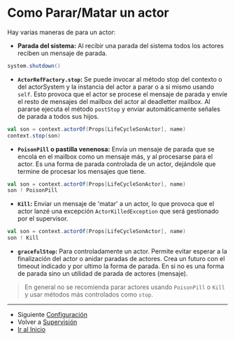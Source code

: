 # Como Parar/Matar un actor

Hay varias maneras de para un actor:

- **Parada del sistema:** Al recibir una parada del sistema todos los actores reciben un mensaje de parada.

```scala
system.shutdown()
```

- **`ActorRefFactory.stop`:** Se puede invocar al método stop del contexto o del actorSystem y la instancia del actor a parar o a si mismo usando `self`. Esto provoca que el actor se procese el mensaje de parada y envíe el resto de mensajes del mailbox  del actor al deadletter mailbox. Al pararse ejecuta el método `postStop` y enviar automáticamente señales de parada a todos sus hijos.

```scala
val son = context.actorOf(Props[LifeCycleSonActor], name)
context.stop(son)
```

- **`PoisonPill` o pastilla venenosa:** Envía un mensaje de parada que se encola en el mailbox como un mensaje más, y al procesarse para el actor. Es una forma de parada controlada de un actor, dejándole que termine de procesar los mensajes que tiene.

```scala
val son = context.actorOf(Props[LifeCycleSonActor], name)
son ! PoisonPill
```

- **`Kill`:** Enviar un mensaje de 'matar' a un actor, lo que provoca que el actor lanzé una excepción `ActorKilledException` que será gestionado por el supervisor.

```scala
val son = context.actorOf(Props[LifeCycleSonActor], name)
son ! Kill
```

- **`gracefulStop`:** Para controladamente un actor. Permite evitar esperar a la finalización del actor o anidar paradas de actores. Crea un futuro con el timeout indicado y por ultimo la forma de parada. En si no es una forma de parada sino un utilidad de parada de actores (mensaje).

> En general no se recomienda parar actores usando `PoisonPill` o `Kill` y usar métodos más controlados como `stop`.

---

- Siguiente [Configuración](./08_configuracion.md)
- Volver a [Supervisión](./06_supervision.md)
- [Ir al Inicio](../README.md)